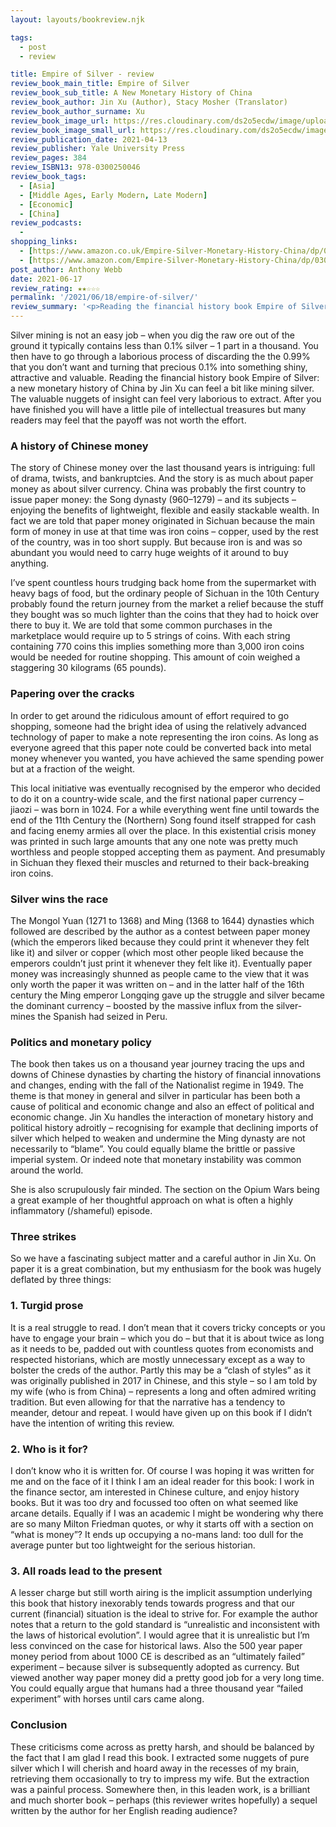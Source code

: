 ```yaml
---
layout: layouts/bookreview.njk

tags:
  - post
  - review

title: Empire of Silver - review
review_book_main_title: Empire of Silver
review_book_sub_title: A New Monetary History of China
review_book_author: Jin Xu (Author), Stacy Mosher (Translator)
review_book_author_surname: Xu
review_book_image_url: https://res.cloudinary.com/ds2o5ecdw/image/upload/acovers/0300250045.02._SCL_.jpg
review_book_image_small_url: https://res.cloudinary.com/ds2o5ecdw/image/upload/acovers/0300250045.02._SCM_.jpg
review_publication_date: 2021-04-13
review_publisher: Yale University Press
review_pages: 384
review_ISBN13: 978-0300250046
review_book_tags:
  - [Asia]
  - [Middle Ages, Early Modern, Late Modern]
  - [Economic]
  - [China]
review_podcasts:
  - 
shopping_links:
  - [https://www.amazon.co.uk/Empire-Silver-Monetary-History-China/dp/0300250045/, Amazon UK, Amazon UK book link]
  - [https://www.amazon.com/Empire-Silver-Monetary-History-China/dp/0300250045/, Amazon US, Amazon US book link]
post_author: Anthony Webb
date: 2021-06-17
review_rating: ★★☆☆☆
permalink: '/2021/06/18/empire-of-silver/'
review_summary: '<p>Reading the financial history book Empire of Silver: a new monetary history of China by Jin Xu can feel a bit like mining silver. The valuable nuggets of insight can be very labour intensive to extract. After you have finished you will have a little pile of intellectual treasures but many readers may feel that the payoff was not worth the effort.</p>'
---
```

Silver mining is not an easy job – when you dig the raw ore out of the ground it typically contains less than 0.1% silver – 1 part in a thousand. You then have to go through a laborious process of discarding the the 0.99% that you don’t want and turning that precious 0.1% into something shiny, attractive and valuable. Reading the financial history book Empire of Silver: a new monetary history of China by Jin Xu can feel a bit like mining silver. The valuable nuggets of insight can feel very laborious to extract. After you have finished you will have a little pile of intellectual treasures but many readers may feel that the payoff was not worth the effort.

### A history of Chinese money
The story of Chinese money over the last thousand years is intriguing: full of drama, twists, and bankruptcies. And the story is as much about paper money as about silver currency. China was probably the first country to issue paper money: the Song dynasty (960–1279) – and its subjects – enjoying the benefits of lightweight, flexible and easily stackable wealth. In fact we are told that paper money originated in Sichuan because the main form of money in use at that time was iron coins – copper, used by the rest of the country, was in too short supply. But because iron is and was so abundant you would need to carry huge weights of it around to buy anything.

I’ve spent countless hours trudging back home from the supermarket with heavy bags of food, but the ordinary people of Sichuan in the 10th Century probably found the return journey from the market a relief because the stuff they bought was so much lighter than the coins that they had to hoick over there to buy it. We are told that some common purchases in the marketplace would require up to 5 strings of coins. With each string containing 770 coins this implies something more than 3,000 iron coins would be needed for routine shopping. This amount of coin weighed a staggering 30 kilograms (65 pounds).

### Papering over the cracks
In order to get around the ridiculous amount of effort required to go shopping, someone had the bright idea of using the relatively advanced technology of paper to make a note representing the iron coins. As long as everyone agreed that this paper note could be converted back into metal money whenever you wanted, you have achieved the same spending power but at a fraction of the weight.

This local initiative was eventually recognised by the emperor who decided to do it on a country-wide scale, and the first national paper currency – jiaozi – was born in 1024. For a while everything went fine until towards the end of the 11th Century the (Northern) Song found itself strapped for cash and facing enemy armies all over the place. In this existential crisis money was printed in such large amounts that any one note was pretty much worthless and people stopped accepting them as payment. And presumably in Sichuan they flexed their muscles and returned to their back-breaking iron coins.

### Silver wins the race
The Mongol Yuan (1271 to 1368) and Ming (1368 to 1644) dynasties which followed are described by the author as a contest between paper money (which the emperors liked because they could print it whenever they felt like it) and silver or copper (which most other people liked because the emperors couldn’t just print it whenever they felt like it). Eventually paper money was increasingly shunned as people came to the view that it was only worth the paper it was written on – and in the latter half of the 16th century the Ming emperor Longqing gave up the struggle and silver became the dominant currency – boosted by the massive influx from the silver-mines the Spanish had seized in Peru.

### Politics and monetary policy
The book then takes us on a thousand year journey tracing the ups and downs of Chinese dynasties by charting the history of financial innovations and changes, ending with the fall of the Nationalist regime in 1949. The theme is that money in general and silver in particular has been both a cause of political and economic change and also an effect of political and economic change. Jin Xu handles the interaction of monetary history and political history adroitly – recognising for example that declining imports of silver which helped to weaken and undermine the Ming dynasty are not necessarily to “blame”. You could equally blame the brittle or passive imperial system. Or indeed note that monetary instability was common around the world.

She is also scrupulously fair minded. The section on the Opium Wars being a great example of her thoughtful approach on what is often a highly inflammatory (/shameful) episode.

### Three strikes
So we have a fascinating subject matter and a careful author in Jin Xu. On paper it is a great combination, but my enthusiasm for the book was hugely deflated by three things:

### 1. Turgid prose
It is a real struggle to read. I don’t mean that it covers tricky concepts or you have to engage your brain – which you do – but that it is about twice as long as it needs to be, padded out with countless quotes from economists and respected historians, which are mostly unnecessary except as a way to bolster the creds of the author. Partly this may be a “clash of styles” as it was originally published in 2017 in Chinese, and this style – so I am told by my wife (who is from China) – represents a long and often admired writing tradition. But even allowing for that the narrative has a tendency to meander, detour and repeat. I would have given up on this book if I didn’t have the intention of writing this review.

### 2. Who is it for?
I don’t know who it is written for. Of course I was hoping it was written for me and on the face of it I think I am an ideal reader for this book: I work in the finance sector, am interested in Chinese culture, and enjoy history books. But it was too dry and focussed too often on what seemed like arcane details. Equally if I was an academic I might be wondering why there are so many Milton Friedman quotes, or why it starts off with a section on “what is money”? It ends up occupying a no-mans land: too dull for the average punter but too lightweight for the serious historian.

### 3. All roads lead to the present
A lesser charge but still worth airing is the implicit assumption underlying this book that history inexorably tends towards progress and that our current (financial) situation is the ideal to strive for. For example the author notes that a return to the gold standard is “unrealistic and inconsistent with the laws of historical evolution”. I would agree that it is unrealistic but I’m less convinced on the case for historical laws. Also the 500 year paper money period from about 1000 CE is described as an “ultimately failed” experiment – because silver is subsequently adopted as currency. But viewed another way paper money did a pretty good job for a very long time. You could equally argue that humans had a three thousand year “failed experiment” with horses until cars came along.

### Conclusion
These criticisms come across as pretty harsh, and should be balanced by the fact that I am glad I read this book. I extracted some nuggets of pure silver which I will cherish and hoard away in the recesses of my brain, retrieving them occasionally to try to impress my wife. But the extraction was a painful process. Somewhere then, in this leaden work, is a brilliant and much shorter book – perhaps (this reviewer writes hopefully) a sequel written by the author for her English reading audience?
